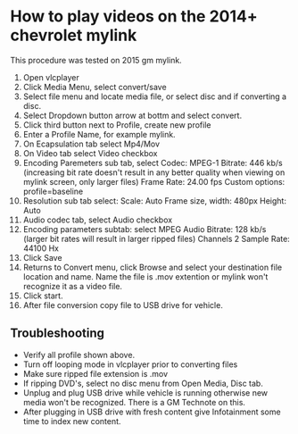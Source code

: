 # How to play videos on the 2014+ chevrolet mylink

This procedure was tested on 2015 gm mylink.

1. Open vlcplayer
2. Click Media Menu, select convert/save
3. Select file menu and locate media file, or select disc and if converting a disc.
4. Select Dropdown button arrow at bottm and select convert.
5. Click third button next to Profile, create new profile
6. Enter a Profile Name, for example mylink.
7. On Ecapsulation tab select Mp4/Mov
8. On Video tab select Video checkbox
9. Encoding Paremeters sub tab, select 
  Codec: MPEG-1
  Bitrate: 446 kb/s  (increasing bit rate doesn't result in any better quality when viewing on mylink screen, only larger files)
  Frame Rate: 24.00 fps
  Custom options: profile=baseline
10. Resolution sub tab select:
  Scale: Auto
  Frame size, width: 480px   Height: Auto
11. Audio codec tab, select Audio checkbox
12. Encoding parameters subtab:
  select MPEG Audio
  Bitrate: 128 kb/s  (larger bit rates will result in larger ripped files)
  Channels 2
  Sample Rate: 44100 Hx
13. Click Save
14. Returns to Convert menu, click Browse and select your destination file location and name.  Name the file is .mov extention or mylink won't recognize it as a video file.
15. Click start.
16. After file conversion copy file to USB drive for vehicle. 
  

## Troubleshooting
* Verify all profile shown above.
* Turn off looping mode in vlcplayer prior to converting files
* Make sure ripped file extension is .mov
* If ripping DVD's, select no disc menu from Open Media, Disc tab.
* Unplug and plug USB drive while vehicle is running otherwise new media won't be recognized.   There is a GM Technote on this.
* After plugging in USB drive with fresh content give Infotainment some time to index new content.

